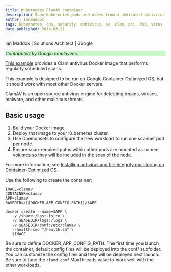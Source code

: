 ```yaml
---
title: Kubernetes ClamAV container
description: Scan Kubernetes pods and nodes from a dedicated antivirus pod.
author: ianmaddox
tags: kubernetes, cos, security, antivirus, av, clam, pci, dss, virus
date_published: 2019-03-21
---
```


Ian Maddox | Solutions Architect | Google

<p style="background-color:#CAFACA;"><i>Contributed by Google employees.</i></p>

[This example](https://github.com/GoogleCloudPlatform/community/tree/master/tutorials/gcp-cos-clamav) provides a Clam antivirus Docker image that performs regularly scheduled scans.

This example is designed to be run on Google Container-Optimized OS, but it should work with most other Docker servers.

ClamAV is an open source antivirus engine for detecting trojans, viruses, malware, and other malicious threats.

## Basic usage

1. Build your Docker image.
1. Deploy that image to your Kubernetes cluster.
1. Use Daemonsets to configure the new workload to run one scanner pod per node.
1. Ensure scan-required paths within other pods are mounted as named volumes so they will be included in the scan of the node.

For more information, see [Installing antivirus and file integrity monitoring on Container-Optimized OS](https://cloud.google.com/solutions/installing-antivirus-and-file-integrity-monitoring-on-container-optimized-os).

Use the following to create the container:
```
IMAGE=clamav
CONTAINER=clamav
APP=clamav
BASEDIR=/[[DOCKER_APP_CONFIG_PATH]]/$APP

docker create --name=$APP \
   -v /share:/host-fs:ro \
   -v $BASEDIR/logs:/logs \
   -v $BASEDIR/conf:/etc/clamav \
   --health-cmd "/health.sh" \
   $IMAGE
```
Be sure to define DOCKER_APP_CONFIG_PATH.
The first time you launch the container, default config files will be deployed into the conf/ subfolder. You can customize the config files and they will be deployed next launch.
Be sure to tune the `clamd.conf` MaxThreads value to work well with the other workloads.
